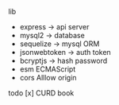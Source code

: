 lib
- express -> api server
- mysql2 -> database
- sequelize -> mysql ORM
- jsonwebtoken -> auth token
- bcryptjs -> hash password
- esm ECMAScript
- cors Alllow origin

todo
[x] CURD book